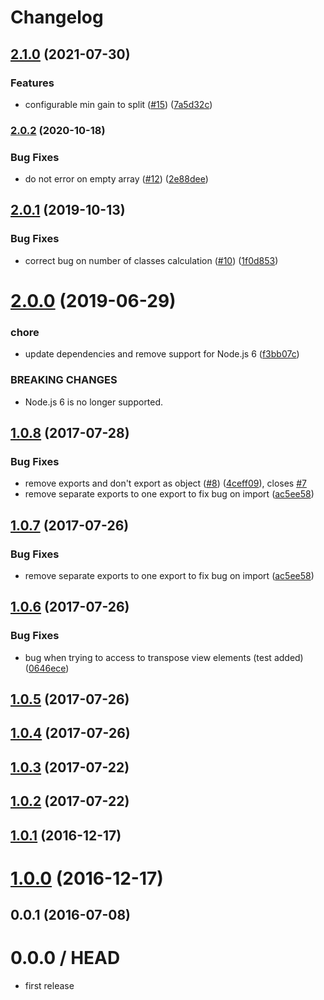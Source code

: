 # Changelog

## [2.1.0](https://www.github.com/mljs/decision-tree-cart/compare/v2.0.2...v2.1.0) (2021-07-30)


### Features

* configurable min gain to split ([#15](https://www.github.com/mljs/decision-tree-cart/issues/15)) ([7a5d32c](https://www.github.com/mljs/decision-tree-cart/commit/7a5d32c8c269517e49db8e7b2135a60e47a99d34))

### [2.0.2](https://github.com/mljs/decision-tree-cart/compare/v2.0.1...v2.0.2) (2020-10-18)


### Bug Fixes

* do not error on empty array ([#12](https://github.com/mljs/decision-tree-cart/issues/12)) ([2e88dee](https://github.com/mljs/decision-tree-cart/commit/2e88dee928ea698376c01256504b51f04de49c98))

## [2.0.1](https://github.com/mljs/decision-tree-cart/compare/v2.0.0...v2.0.1) (2019-10-13)


### Bug Fixes

* correct bug on number of classes calculation ([#10](https://github.com/mljs/decision-tree-cart/issues/10)) ([1f0d853](https://github.com/mljs/decision-tree-cart/commit/1f0d853d411354c0fba966a62a11268e2f9e7771))



# [2.0.0](https://github.com/mljs/decision-tree-cart/compare/v1.0.8...v2.0.0) (2019-06-29)


### chore

* update dependencies and remove support for Node.js 6 ([f3bb07c](https://github.com/mljs/decision-tree-cart/commit/f3bb07c))


### BREAKING CHANGES

* Node.js 6 is no longer supported.



<a name="1.0.8"></a>
## [1.0.8](https://github.com/mljs/decision-tree-cart/compare/v1.0.6...v1.0.8) (2017-07-28)


### Bug Fixes

* remove exports and don't export as object ([#8](https://github.com/mljs/decision-tree-cart/issues/8)) ([4ceff09](https://github.com/mljs/decision-tree-cart/commit/4ceff09)), closes [#7](https://github.com/mljs/decision-tree-cart/issues/7)
* remove separate exports to one export to fix bug on import ([ac5ee58](https://github.com/mljs/decision-tree-cart/commit/ac5ee58))



<a name="1.0.7"></a>
## [1.0.7](https://github.com/mljs/decision-tree-cart/compare/v1.0.6...v1.0.7) (2017-07-26)


### Bug Fixes

* remove separate exports to one export to fix bug on import ([ac5ee58](https://github.com/mljs/decision-tree-cart/commit/ac5ee58))



<a name="1.0.6"></a>
## [1.0.6](https://github.com/mljs/decision-tree-cart/compare/v1.0.5...v1.0.6) (2017-07-26)


### Bug Fixes

* bug when trying to access to transpose view elements (test added) ([0646ece](https://github.com/mljs/decision-tree-cart/commit/0646ece))



<a name="1.0.5"></a>
## [1.0.5](https://github.com/mljs/decision-tree-cart/compare/v1.0.4...v1.0.5) (2017-07-26)



<a name="1.0.4"></a>
## [1.0.4](https://github.com/mljs/decision-tree-cart/compare/v1.0.3...v1.0.4) (2017-07-26)



<a name="1.0.3"></a>
## [1.0.3](https://github.com/mljs/decision-tree-cart/compare/v1.0.2...v1.0.3) (2017-07-22)



<a name="1.0.2"></a>
## [1.0.2](https://github.com/mljs/decision-tree-cart/compare/v1.0.1...v1.0.2) (2017-07-22)



<a name="1.0.1"></a>
## [1.0.1](https://github.com/mljs/decision-tree-cart/compare/v1.0.0...v1.0.1) (2016-12-17)



<a name="1.0.0"></a>
# [1.0.0](https://github.com/mljs/bit-array/compare/v0.0.1...v1.0.0) (2016-12-17)



<a name="0.0.1"></a>
## 0.0.1 (2016-07-08)



0.0.0 / HEAD
============

* first release
